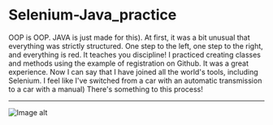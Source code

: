 # Selenium-Java_practice
OOP is OOP. 
JAVA is just made for this). 
At first, it was a bit unusual that everything was strictly structured. One step to the left, one step to the right, and everything is red.  It teaches you discipline!
I practiced creating classes and methods using the example of registration on Github. It was a great experience. Now I can say that I have joined all the world's tools, including Selenium. I feel like I've switched from a car with an automatic transmission to a car with a manual) There's something to this process!
___
![Image alt](https://github.com/SerhiiQAA/Bato_Test/blob/master/images/)
